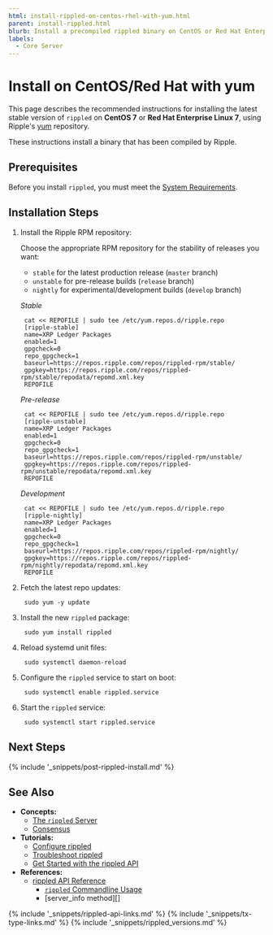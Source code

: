```yaml
---
html: install-rippled-on-centos-rhel-with-yum.html
parent: install-rippled.html
blurb: Install a precompiled rippled binary on CentOS or Red Hat Enterprise Linux.
labels:
  - Core Server
---
```

# Install on CentOS/Red Hat with yum

This page describes the recommended instructions for installing the latest stable version of `rippled` on **CentOS 7** or **Red Hat Enterprise Linux 7**, using Ripple's [yum](https://en.wikipedia.org/wiki/Yellowdog_Updater,_Modified) repository.

These instructions install a binary that has been compiled by Ripple.


## Prerequisites

Before you install `rippled`, you must meet the [System Requirements](system-requirements.html).


## Installation Steps

1. Install the Ripple RPM repository:

    Choose the appropriate RPM repository for the stability of releases you want:

    - `stable` for the latest production release (`master` branch)
    - `unstable` for pre-release builds (`release` branch)
    - `nightly` for experimental/development builds (`develop` branch)

    <!-- MULTICODE_BLOCK_START -->

    *Stable*

        cat << REPOFILE | sudo tee /etc/yum.repos.d/ripple.repo
        [ripple-stable]
        name=XRP Ledger Packages
        enabled=1
        gpgcheck=0
        repo_gpgcheck=1
        baseurl=https://repos.ripple.com/repos/rippled-rpm/stable/
        gpgkey=https://repos.ripple.com/repos/rippled-rpm/stable/repodata/repomd.xml.key
        REPOFILE

    *Pre-release*

        cat << REPOFILE | sudo tee /etc/yum.repos.d/ripple.repo
        [ripple-unstable]
        name=XRP Ledger Packages
        enabled=1
        gpgcheck=0
        repo_gpgcheck=1
        baseurl=https://repos.ripple.com/repos/rippled-rpm/unstable/
        gpgkey=https://repos.ripple.com/repos/rippled-rpm/unstable/repodata/repomd.xml.key
        REPOFILE

    *Development*

        cat << REPOFILE | sudo tee /etc/yum.repos.d/ripple.repo
        [ripple-nightly]
        name=XRP Ledger Packages
        enabled=1
        gpgcheck=0
        repo_gpgcheck=1
        baseurl=https://repos.ripple.com/repos/rippled-rpm/nightly/
        gpgkey=https://repos.ripple.com/repos/rippled-rpm/nightly/repodata/repomd.xml.key
        REPOFILE

    <!-- MULTICODE_BLOCK_START -->

2. Fetch the latest repo updates:

        sudo yum -y update

3. Install the new `rippled` package:

        sudo yum install rippled

4. Reload systemd unit files:

        sudo systemctl daemon-reload

5. Configure the `rippled` service to start on boot:

        sudo systemctl enable rippled.service

6. Start the `rippled` service:

        sudo systemctl start rippled.service


## Next Steps

{% include '_snippets/post-rippled-install.md' %}<!--_ -->


## See Also

- **Concepts:**
    - [The `rippled` Server](xrpl-servers.html)
    - [Consensus](consensus.html)
- **Tutorials:**
    - [Configure rippled](configure-rippled.html)
    - [Troubleshoot rippled](troubleshoot-the-rippled-server.html)
    - [Get Started with the rippled API](get-started-using-http-websocket-apis.html)
- **References:**
    - [rippled API Reference](http-websocket-apis.html)
        - [`rippled` Commandline Usage](commandline-usage.html)
        - [server_info method][]


<!--{# common link defs #}-->
{% include '_snippets/rippled-api-links.md' %}
{% include '_snippets/tx-type-links.md' %}
{% include '_snippets/rippled_versions.md' %}
